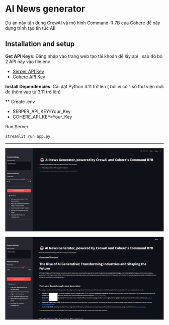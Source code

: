 
# AI News generator

Dự án này tận dụng CrewAI và mô hình Command-R:7B của Cohere để xây dựng trình tạo tin tức AI!

## Installation and setup

**Get API Keys**: Đăng nhập vào trang web tạo tài khoản để lấy api , sau đó bỏ 2 API này vào file env
   - [Serper API Key](https://serper.dev/)
   - [Cohere API Key](https://dashboard.cohere.com/api-keys)


**Install Dependencies**:
   Cài đặt Python 3.11 trở lên ( bởi vì có 1 số thư viện mới đc thêm vào từ 3.11 trở lên)

** Create .env
  -  SERPER_API_KEY=Your_Key
  -  COHERE_API_KEY=Your_Key

Run Server 

```bash
streamlit run app.py
```  
---

![IndexAI](https://raw.githubusercontent.com/VuDucHuy2809/AI-New-Generator/main/Screenshot%202025-04-24%20215443.png)

![IndexAI](https://raw.githubusercontent.com/VuDucHuy2809/AI-New-Generator/main/Screenshot%202025-04-24%20215924.png)
